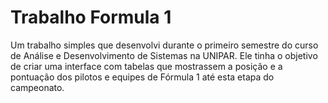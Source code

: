 # Trabalho Formula 1
Um trabalho simples que desenvolvi durante o primeiro semestre do curso de Análise e Desenvolvimento de Sistemas na UNIPAR.
Ele tinha o objetivo de criar uma interface com tabelas que mostrassem a posição e a pontuação dos pilotos e equipes de Fórmula 1 até esta etapa do campeonato.

